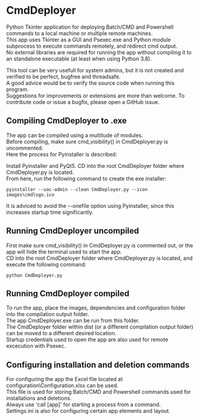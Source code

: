 # CmdDeployer
Python Tkinter application for deploying Batch/CMD and Powershell commands to a local machine or multiple remote machines.<br>
This app uses Tkinter as a GUI and Psexec.exe and Python module subprocess to execute commands remotely, and redirect cmd output.<br>
No external libraries are required for running the app without compiling it to an standalone executable (at least when using Python 3.8).

This tool can be very usefull for system admins, but it is not created and verified to be perfect, bugfree and threadsafe.<br>
A good advice would be to verify the source code when running this program.<br>
Suggestions for improvements or extensions are more than welcome. To contribute code or issue a bugfix, please open a GitHub issue.

## Compiling CmdDeployer to .exe
The app can be compiled using a multitude of modules.<br>
Before compiling, make sure cmd_visibility() in CmdDeployer.py is uncommented.<br>
Here the process for Pyinstaller is described:

Install Pyinstaller and PyQt5. CD into the root CmdDeployer folder where CmdDeployer.py is located.<br>
From here, run the following command to create the exe installer:

```
pyinstaller --uac-admin --clean CmdDeployer.py --icon images\cmdlogo.ico
```

It is adviced to avoid the --onefile option using Pyinstaller, since this increases startup time significantly.

## Running CmdDeployer uncompiled
First make sure cmd_visibility() in CmdDeployer.py is commented out, or the app will hide the terminal used to start the app.<br>
CD into the root CmdDeployer folder where CmdDeployer.py is located, and execute the following command:
```
python CmdDeployer.py
```

## Running CmdDeployer compiled
To run the app, place the images, dependencies and configuration folder into the compilation output folder.<br>
The app CmdDeployer.exe can be run from this folder.<br>
The CmdDeployer folder within dist (or a different compilation output folder) can be moved to a different desired location.<br>
Startup credentials used to open the app are also used for remote excecution with Psexec.<br>

## Configuring installation and deletion commands
For configuring the app the Excel file located at configuration\Configuration.xlsx can be used.<br>
This file is used for storing Batch/CMD and Powershell commands used for installations and deletions.<br>
Always use 'call [app]' for starting a process from a command.<br>
Settings.ini is also for configuring certain app elements and layout.<br>
